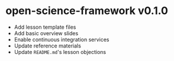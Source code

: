 # open-science-framework v0.1.0

* Add lesson template files
* Add basic overview slides
* Enable continuous integration services
* Update reference materials
* Update `README.md`'s lesson objections

